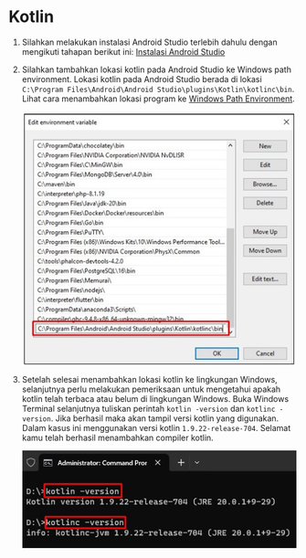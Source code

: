 # Kotlin

1. Silahkan melakukan instalasi Android Studio terlebih dahulu dengan mengikuti tahapan berikut ini: [Instalasi Android Studio](../text-editor/2.android-studio.md)

2. Silahkan tambahkan lokasi kotlin pada Android Studio ke Windows path environment. Lokasi kotlin pada Android Studio berada di lokasi `C:\Program Files\Android\Android Studio\plugins\Kotlin\kotlinc\bin`. Lihat cara menambahkan lokasi program ke [Windows Path Environment](../tutorial/windows/path-environment.md).

	<img style="display: block; margin: 0;" src="img/as-kotlin/1.jpg" alt="" />
	
2. Setelah selesai menambahkan lokasi kotlin ke lingkungan Windows, selanjutnya perlu melakukan pemeriksaan untuk mengetahui apakah kotlin telah terbaca atau belum di lingkungan Windows. Buka Windows Terminal selanjutnya tuliskan perintah `kotlin -version` dan `kotlinc -version`. Jika berhasil maka akan tampil versi kotlin yang digunakan. Dalam kasus ini menggunakan versi kotlin `1.9.22-release-704`. Selamat kamu telah berhasil menambahkan compiler kotlin.

	<img style="display: block; margin: 0;" src="img/as-kotlin/2.jpg" alt="" />